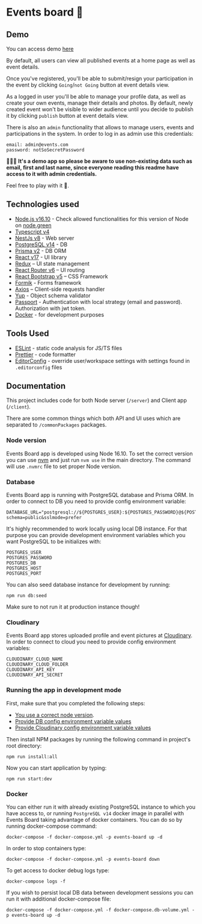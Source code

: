 # Events board 📆

## Demo

You can access demo [here](https://events-board-app.herokuapp.com/)

By default, all users can view all published events at a home page as well as event details.

Once you've registered, you'll be able to submit/resign your participation in the event by clicking `Going`/`not Going` button at event details view. 

As a logged in user you'll be able to manage your profile data, as well as create your own events, manage their details and photos. By default, newly created event won't be visible to wider audience until you decide to publish it by clicking `publish` button at event details view.


There is also an `admin` functionality that allows to manage users, events and participations in the system. In order to log in as admin use this credentials:

```
email: admin@events.com
password: notSoSecretPassword
```

🚨🚨🚨
**It's a demo app so please be aware to use non-existing data such as email, first and last name, since everyone reading this readme have access to it with admin credentials.**

Feel free to play with it 🙏.

## Technologies used
- [Node.js v16.10](https://nodejs.org) - Check allowed functionalities for this version of Node on [node.green](http://node.green/)
- [Typescript v4](https://www.typescriptlang.org/)
- [NestJs v8](https://nestjs.com/) -  Web server
- [PostgreSQL v14](https://www.postgresql.org/) - DB
- [Prisma v2](https://www.prisma.io/) - DB ORM
- [React v17](https://reactjs.org/) - UI library
- [Redux](http://redux.js.org/docs/basics/UsageWithReact.html) – UI state management
- [React Router v6](https://reactrouter.com/docs/en/v6) –  UI routing
- [React Bootstrap v5](https://react-bootstrap.github.io/) – CSS Framework
- [Formik](https://formik.org/) - Forms framework
- [Axios](https://github.com/axios/axios) – Client-side requests handler
- [Yup](https://github.com/jquense/yup) - Object schema validator
- [Passport](http://www.passportjs.org/) - Authentication with local strategy (email and password). Authorization with jwt token.
- [Docker](https://docker.com) - for development purposes

## Tools Used

- [ESLint](https://eslint.org/) - static code analysis for JS/TS files
- [Prettier](https://prettier.io/) - code formatter
- [EditorConfig](https://marketplace.visualstudio.com/items?itemName=EditorConfig.EditorConfig) - override user/workspace settings with settings found in `.editorconfig` files

## Documentation

This project includes code for both Node server (`/server`) and Client app (`/client`).

There are some common things which both API and UI uses which are separated to `/commonPackages` packages.

### Node version

Events Board app is developed using Node 16.10. To set the correct version you can use [nvm](https://github.com/creationix/nvm) and just run `nvm use` in the main directory. The command will use `.nvmrc` file to set proper Node version.

### Database

Events Board app is running with PostgreSQL database and Prisma ORM. In order to connect to DB you need to provide config environment variable:

```
DATABASE_URL="postgresql://${POSTGRES_USER}:${POSTGRES_PASSWORD}@${POSTGRES_HOST}:${POSTGRES_PORT}/${POSTGRES_DB}?schema=public&sslmode=prefer

```

It's highly recommended to work locally using local DB instance. For that purpose you can provide development environment variables which you want PostgreSQL to be initializes with:

```
POSTGRES_USER
POSTGRES_PASSWORD
POSTGRES_DB
POSTGRES_HOST
POSTGRES_PORT
```

You can also seed database instance for development by running:
```
npm run db:seed
```
Make sure to not run it at production instance though!

### Cloudinary

Events Board app stores uploaded profile and event pictures at [Cloudinary](https://cloudinary.com/). In order to connect to cloud you need to provide config environment variables:

```
CLOUDINARY_CLOUD_NAME
CLOUDINARY_CLOUD_FOLDER
CLOUDINARY_API_KEY
CLOUDINARY_API_SECRET
```

### Running the app in development mode

First, make sure that you completed the following steps:
- [You use a correct node version](#node-version).
- [Provide DB config environment variable values](#database)
- [Provide Cloudinary config environment variable values](#cloudinary)

Then install NPM packages by running the following command in project's root directory:
```
npm run install:all
```

Now you can start application by typing:

```
npm run start:dev
```

### Docker

You can either run it with already existing PostgreSQL instance to which you have access to, or running `PostgreSQL v14` docker image in parallel with Events Board taking advantage of docker containers. 
You can do so by running docker-compose command:

```
docker-compose -f docker-compose.yml -p events-board up -d
```

In order to stop containers type:

```
docker-compose -f docker-compose.yml -p events-board down
```

To get access to docker debug logs type:

```
docker-compose logs -f
```

If you wish to persist local DB data between development sessions you can run it with additional docker-compose file:

```
docker-compose -f docker-compose.yml -f docker-compose.db-volume.yml -p events-board up -d
```
